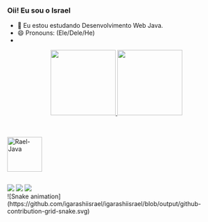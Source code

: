 ### Oii! Eu sou o Israel 

- 🌱 Eu estou estudando Desenvolvimento Web Java.
- 😄 Pronouns: (Ele/Dele/He)
- 
<div align="center">
  <a href="https://github.com/igarashiisrael">
  <img height="150em" src="https://github-readme-stats.vercel.app/api?username=igarashiisrael&show_icons=true&theme=ocean_dark&include_all_commits=true&count_private=true"/>
  <img height="150em" src="https://github-readme-stats.vercel.app/api/top-langs/?username=igarashiisrael&layout=compact&langs_count=7&theme=ocean_dark"/>
</div>
  
  ##
  
<div style="display: inline_block"><br>
<img align="center" alt="Rael-Java" height="80" width="80" src="https://cdn.jsdelivr.net/gh/devicons/devicon/icons/java/java-original.svg" />
</div>
  
##
  
<div>
  <a href="https://instagram.com/igarashiisrael" target="_blank"><img src="https://img.shields.io/badge/-Instagram-%23E4405F?style=for-the-badge&logo=instagram&logoColor=white" target="_blank"></a>
 	<a href="https://www.twitch.tv/poppunkpig" target="_blank"><img src="https://img.shields.io/badge/Twitch-9146FF?style=for-the-badge&logo=twitch&logoColor=white" target="_blank"></a>
  <a href="https://www.linkedin.com/in/israel-anacleto-igarashi-895483130" target="_blank"><img src="https://img.shields.io/badge/-LinkedIn-%230077B5?style=for-the-badge&logo=linkedin&logoColor=white" target="_blank"></a> 
  </div>
   ![Snake animation](https://github.com/igarashiisrael/igarashiisrael/blob/output/github-contribution-grid-snake.svg)
